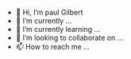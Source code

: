 - 👋 Hi, I’m paul Gilbert
- 👀 I’m currently ...
- 🌱 I’m currently learning ...
- 💞️ I’m looking to collaborate on ...
- 📫 How to reach me ...

<!---
Paul31000/Paul31000 is a ✨ special ✨ repository because its `README.md` (this file) appears on your GitHub profile.
You can click the Preview link to take a look at your changes.
--->
